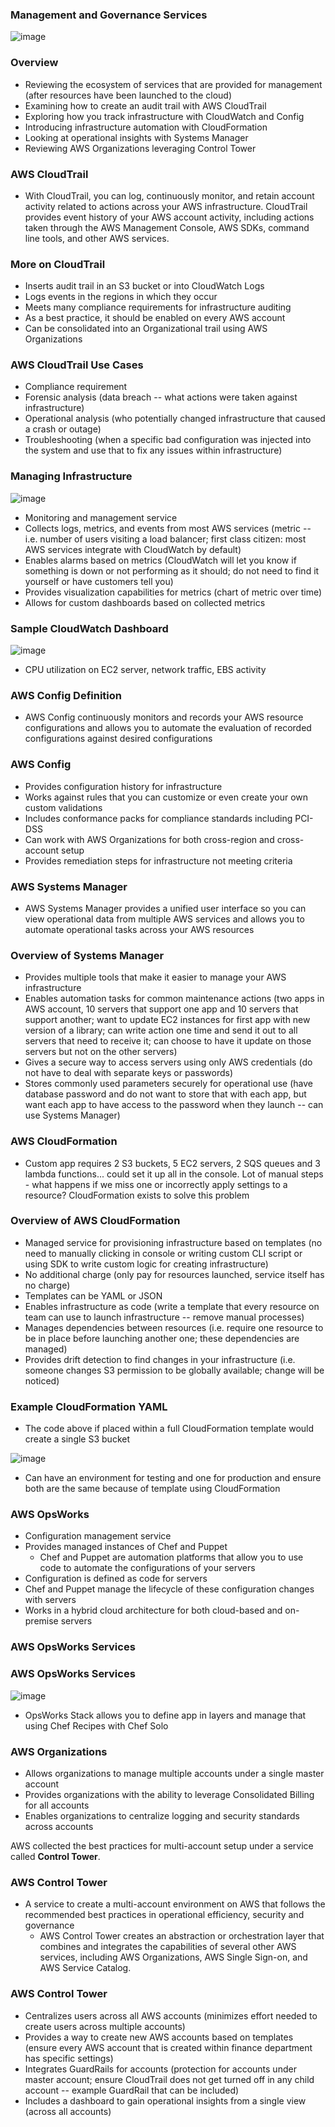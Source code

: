### Management and Governance Services

![image](https://user-images.githubusercontent.com/114364831/214060077-aa1cc7e0-dd97-4a33-89d5-47dcf4240255.png)

### Overview

* Reviewing the ecosystem of services that are provided for management (after resources have been launched to the cloud)
* Examining how to create an audit trail with AWS CloudTrail
* Exploring how you track infrastructure with CloudWatch and Config
* Introducing infrastructure automation with CloudFormation
* Looking at operational insights with Systems Manager
* Reviewing AWS Organizations leveraging Control Tower

### AWS CloudTrail

* With CloudTrail, you can log, continuously monitor, and retain account activity related to actions across your AWS infrastructure. CloudTrail provides event history of your AWS account activity, including actions taken through the AWS Management Console, AWS SDKs, command line tools, and other AWS services.

### More on CloudTrail

* Inserts audit trail in an S3 bucket or into CloudWatch Logs
* Logs events in the regions in which they occur
* Meets many compliance requirements for infrastructure auditing
* As a best practice, it should be enabled on every AWS account
* Can be consolidated into an Organizational trail using AWS Organizations

### AWS CloudTrail Use Cases

* Compliance requirement
* Forensic analysis (data breach -- what actions were taken against infrastructure)
* Operational analysis (who potentially changed infrastructure that caused a crash or outage)
* Troubleshooting (when a specific bad configuration was injected into the system and use that to fix any issues within infrastructure)

### Managing Infrastructure

![image](https://user-images.githubusercontent.com/114364831/214063539-b01614ed-bb49-45b7-b21e-1f942d9c9811.png)

* Monitoring and management service
* Collects logs, metrics, and events from most AWS services (metric -- i.e. number of users visiting a load balancer; first class citizen: most AWS services integrate with CloudWatch by default)
* Enables alarms based on metrics (CloudWatch will let you know if something is down or not performing as it should; do not need to find it yourself or have customers tell you)
* Provides visualization capabilities for metrics (chart of metric over time)
* Allows for custom dashboards based on collected metrics

### Sample CloudWatch Dashboard

![image](https://user-images.githubusercontent.com/114364831/214068630-472030f3-6c6f-442a-a6cd-c0b0562cbd7f.png)

* CPU utilization on EC2 server, network traffic, EBS activity

### AWS Config Definition

* AWS Config continuously monitors and records your AWS resource configurations and allows you to automate the evaluation of recorded configurations against desired configurations

### AWS Config

* Provides configuration history for infrastructure
* Works against rules that you can customize or even create your own custom validations
* Includes conformance packs for compliance standards including PCI-DSS
* Can work with AWS Organizations for both cross-region and cross-account setup
* Provides remediation steps for infrastructure not meeting criteria

### AWS Systems Manager

* AWS Systems Manager provides a unified user interface so you can view operational data from multiple AWS services and allows you to automate operational tasks across your AWS resources

### Overview of Systems Manager

* Provides multiple tools that make it easier to manage your AWS infrastructure
* Enables automation tasks for common maintenance actions (two apps in AWS account, 10 servers that support one app and 10 servers that support another; want to update EC2 instances for first app with new version of a library; can write action one time and send it out to all servers that need to receive it; can choose to have it update on those servers but not on the other servers)
* Gives a secure way to access servers using only AWS credentials (do not have to deal with separate keys or passwords)
* Stores commonly used parameters securely for operational use (have database password and do not want to store that with each app, but want each app to have access to the password when they launch -- can use Systems Manager)

### AWS CloudFormation

* Custom app requires 2 S3 buckets, 5 EC2 servers, 2 SQS queues and 3 lambda functions... could set it up all in the console. Lot of manual steps - what happens if we miss one or incorrectly apply settings to a resource? CloudFormation exists to solve this problem

### Overview of AWS CloudFormation

* Managed service for provisioning infrastructure based on templates (no need to manually clicking in console or writing custom CLI script or using SDK to write custom logic for creating infrastructure)
* No additional charge (only pay for resources launched, service itself has no charge)
* Templates can be YAML or JSON
* Enables infrastructure as code (write a template that every resource on team can use to launch infrastructure -- remove manual processes)
* Manages dependencies between resources (i.e. require one resource to be in place before launching another one; these dependencies are managed)
* Provides drift detection to find changes in your infrastructure (i.e. someone changes S3 permission to be globally available; change will be noticed)

### Example CloudFormation YAML

* The code above if placed within a full CloudFormation template would create a single S3 bucket

![image](https://user-images.githubusercontent.com/114364831/214078335-3bc157d6-6df2-498e-bed7-4e39677d704e.png)

* Can have an environment for testing and one for production and ensure both are the same because of template using CloudFormation

### AWS OpsWorks

* Configuration management service
* Provides managed instances of Chef and Puppet
    * Chef and Puppet are automation platforms that allow you to use code to automate the configurations of your servers
* Configuration is defined as code for servers
* Chef and Puppet manage the lifecycle of these configuration changes with servers
* Works in a hybrid cloud architecture for both cloud-based and on-premise servers

### AWS OpsWorks Services

### AWS OpsWorks Services

![image](https://user-images.githubusercontent.com/114364831/214081062-e34d1810-02f5-4c67-b69c-5f95bbba7dc0.png)

* OpsWorks Stack allows you to define app in layers and manage that using Chef Recipes with Chef Solo

### AWS Organizations

* Allows organizations to manage multiple accounts under a single master account
* Provides organizations with the ability to leverage Consolidated Billing for all accounts
* Enables organizations to centralize logging and security standards across accounts

AWS collected the best practices for multi-account setup under a service called **Control Tower**.

### AWS Control Tower

* A service to create a multi-account environment on AWS that follows the recommended best practices in operational efficiency, security and governance
     * AWS Control Tower creates an abstraction or orchestration layer that combines and integrates the capabilities of several other AWS services, including AWS Organizations, AWS Single Sign-on, and AWS Service Catalog.

### AWS Control Tower

* Centralizes users across all AWS accounts (minimizes effort needed to create users across multiple accounts)
* Provides a way to create new AWS accounts based on templates (ensure every AWS account that is created within finance department has specific settings)
* Integrates GuardRails for accounts (protection for accounts under master account; ensure CloudTrail does not get turned off in any child account -- example GuardRail that can be included)
* Includes a dashboard to gain operational insights from a single view (across all accounts)
